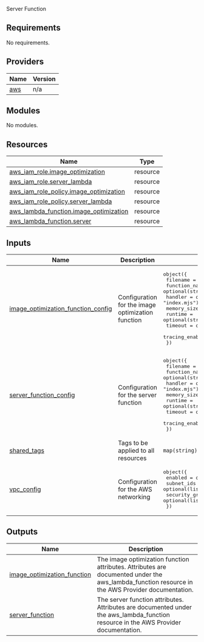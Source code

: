 <!-- BEGIN_TF_DOCS -->
Server Function

## Requirements

No requirements.

## Providers

| Name | Version |
|------|---------|
| <a name="provider_aws"></a> [aws](#provider\_aws) | n/a |

## Modules

No modules.

## Resources

| Name | Type |
|------|------|
| [aws_iam_role.image_optimization](https://registry.terraform.io/providers/hashicorp/aws/latest/docs/resources/iam_role) | resource |
| [aws_iam_role.server_lambda](https://registry.terraform.io/providers/hashicorp/aws/latest/docs/resources/iam_role) | resource |
| [aws_iam_role_policy.image_optimization](https://registry.terraform.io/providers/hashicorp/aws/latest/docs/resources/iam_role_policy) | resource |
| [aws_iam_role_policy.server_lambda](https://registry.terraform.io/providers/hashicorp/aws/latest/docs/resources/iam_role_policy) | resource |
| [aws_lambda_function.image_optimization](https://registry.terraform.io/providers/hashicorp/aws/latest/docs/resources/lambda_function) | resource |
| [aws_lambda_function.server](https://registry.terraform.io/providers/hashicorp/aws/latest/docs/resources/lambda_function) | resource |

## Inputs

| Name | Description | Type | Default | Required |
|------|-------------|------|---------|:--------:|
| <a name="input_image_optimization_function_config"></a> [image\_optimization\_function\_config](#input\_image\_optimization\_function\_config) | Configuration for the image optimization function | <pre>object({<br>    filename        = string<br>    function_name   = optional(string, "image-optimization")<br>    handler         = optional(string, "index.mjs")<br>    memory_size     = optional(number, 2048)<br>    runtime         = optional(string, "nodejs20.x")<br>    timeout         = optional(number, 10)<br>    tracing_enabled = optional(bool, true)<br>  })</pre> | n/a | yes |
| <a name="input_server_function_config"></a> [server\_function\_config](#input\_server\_function\_config) | Configuration for the server function | <pre>object({<br>    filename        = string<br>    function_name   = optional(string, "server")<br>    handler         = optional(string, "index.mjs")<br>    memory_size     = optional(number, 2048)<br>    runtime         = optional(string, "nodejs20.x")<br>    timeout         = optional(number, 10)<br>    tracing_enabled = optional(bool, true)<br>  })</pre> | n/a | yes |
| <a name="input_shared_tags"></a> [shared\_tags](#input\_shared\_tags) | Tags to be applied to all resources | `map(string)` | `{}` | no |
| <a name="input_vpc_config"></a> [vpc\_config](#input\_vpc\_config) | Configuration for the AWS networking | <pre>object({<br>    enabled            = optional(bool, false)<br>    subnet_ids         = optional(list(string), [])<br>    security_group_ids = optional(list(string), [])<br>  })</pre> | <pre>{<br>  "enabled": false,<br>  "security_group_ids": [],<br>  "subnet_ids": []<br>}</pre> | no |

## Outputs

| Name | Description |
|------|-------------|
| <a name="output_image_optimization_function"></a> [image\_optimization\_function](#output\_image\_optimization\_function) | The image optimization function attributes. Attributes are documented under the aws\_lambda\_function resource in the AWS Provider documentation. |
| <a name="output_server_function"></a> [server\_function](#output\_server\_function) | The server function attributes. Attributes are documented under the aws\_lambda\_function resource in the AWS Provider documentation. |
<!-- END_TF_DOCS -->